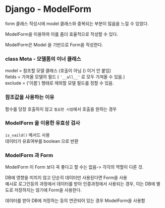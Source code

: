 # Django - ModelForm

form 클래스 작성시에 model 클래스와 중복되는 부분이 많음을 느낄 수 있었다.

ModelForm을 이용하여 이를 좀더 효율적으로 작성할 수 있다.

ModelForm은 Model 을 기반으로 Form을 작성한다.

### class Meta - 모델폼의 이너 클래스
model = 참조할 모델 클래스 (호출이 아님 () 이거 안 붙임)<br>
fields = 가져올 모델의 필드 ( `'__all__'` 로 모두 가져올 수 있음.)<br>
exclude = ('이름') 형태로 제외할 모델 필드를 정할 수 있음.<br>

### 참조값을 사용하는 이유
함수를 당장 호출하지 않고 `필요한 시점`에서 호출을 원하는 경우<br>

### ModelForm 을 이용한 유효성 검사
`is_vaild()` 메서드 사용<br>
데이터가 유효여부를 boolean 으로 반환


### ModelForm 과 Form
ModelForm 이 Form 보다 꼭 좋다고 할 수는 없음-> 각각의 역할이 다른 것.

DB에 영향을 미치지 않고 단순히 데이터만 사용된다면 Form을 사용<br>
예시로 로그인등의 과정에서 데이터를 받아 인증과정에서 사용되는 경우, 이는 DB에 별도로 저장하지는 않기에 Form을 사용한다.

데이터를 받아 DB에 저장하는 등의 연관되어 있는 경우 ModelForm을 사용함